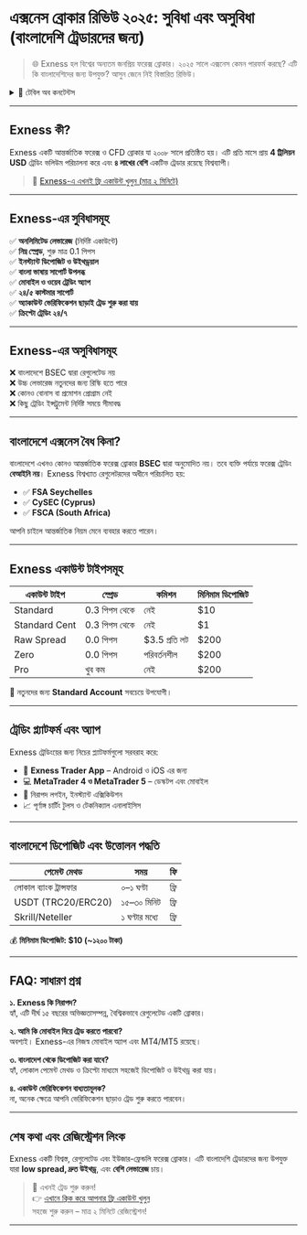 # এক্সনেস ব্রোকার রিভিউ ২০২৫: সুবিধা এবং অসুবিধা (বাংলাদেশি ট্রেডারদের জন্য)

> 🌐 Exness হল বিশ্বের অন্যতম জনপ্রিয় ফরেক্স ব্রোকার। ২০২৫ সালে এক্সনেস কেমন পারফর্ম করছে? এটি কি বাংলাদেশিদের জন্য উপযুক্ত? আসুন জেনে নিই বিস্তারিত রিভিউ।

<details>
<summary>📑 টেবিল অব কনটেন্টস</summary>

- [Exness কী?](#exness-কী)
- [Exness-এর সুবিধাসমূহ](#exness-এর-সুবিধাসমূহ)
- [Exness-এর অসুবিধাসমূহ](#exness-এর-অসুবিধাসমূহ)
- [বাংলাদেশে এক্সনেস বৈধ কিনা?](#বাংলাদেশে-এক্সনেস-বৈধ-কিনা)
- [Exness একাউন্ট টাইপসমূহ](#exness-একাউন্ট-টাইপসমূহ)
- [ট্রেডিং প্ল্যাটফর্ম এবং অ্যাপ](#ট্রেডিং-প্ল্যাটফর্ম-এবং-অ্যাপ)
- [বাংলাদেশে ডিপোজিট এবং উত্তোলন পদ্ধতি](#বাংলাদেশে-ডিপোজিট-এবং-উত্তোলন-পদ্ধতি)
- [FAQ: সাধারণ প্রশ্ন](#faq-সাধারণ-প্রশ্ন)
- [শেষ কথা এবং রেজিস্ট্রেশন লিংক](#শেষ-কথা-এবং-রেজিস্ট্রেশন-লিংক)

</details>

---

## Exness কী?

Exness একটি আন্তর্জাতিক ফরেক্স ও CFD ব্রোকার যা ২০০৮ সালে প্রতিষ্ঠিত হয়। এটি প্রতি মাসে প্রায় **4 ট্রিলিয়ন USD** ট্রেডিং ভলিউম পরিচালনা করে এবং **৪ লাখের বেশি** একটিভ ট্রেডার রয়েছে বিশ্বব্যাপী।

> 🔗 [Exness-এ এখনই ফ্রি একাউন্ট খুলুন (মাত্র ২ মিনিটে)](https://one.exnesstrack.org/boarding/sign-up/a/english23)

---

## Exness-এর সুবিধাসমূহ

✅ **অনলিমিটেড লেভারেজ** (নির্দিষ্ট একাউন্টে)  
✅ **নিম্ন স্প্রেড**, শুরু মাত্র 0.1 পিপস  
✅ **ইনস্ট্যান্ট ডিপোজিট ও উইথড্রয়াল**  
✅ **বাংলা ভাষায় সাপোর্ট উপলব্ধ**  
✅ **মোবাইল ও ওয়েব ট্রেডিং অ্যাপ**  
✅ **২৪/৫ কাস্টমার সাপোর্ট**  
✅ **অ্যাকাউন্ট ভেরিফিকেশন ছাড়াই ট্রেড শুরু করা যায়**  
✅ **ক্রিপ্টো ট্রেডিং ২৪/৭**

---

## Exness-এর অসুবিধাসমূহ

❌ বাংলাদেশে BSEC দ্বারা রেগুলেটেড নয়  
❌ উচ্চ লেভারেজ নতুনদের জন্য রিস্কি হতে পারে  
❌ কোনও বোনাস বা প্রমোশন প্রোগ্রাম নেই  
❌ কিছু ট্রেডিং ইন্সট্রুমেন্ট নির্দিষ্ট সময়ে সীমাবদ্ধ

---

## বাংলাদেশে এক্সনেস বৈধ কিনা?

বাংলাদেশে এখনও কোনও আন্তর্জাতিক ফরেক্স ব্রোকার **BSEC** দ্বারা অনুমোদিত নয়। তবে ব্যক্তি পর্যায়ে ফরেক্স ট্রেডিং **বেআইনি নয়**। Exness বিশ্বখ্যাত রেগুলেটরদের অধীনে পরিচালিত হয়:

- ✅ **FSA Seychelles**  
- ✅ **CySEC (Cyprus)**  
- ✅ **FSCA (South Africa)**

আপনি চাইলে আন্তর্জাতিক নিয়ম মেনে ব্যবহার করতে পারেন।

---

## Exness একাউন্ট টাইপসমূহ

| একাউন্ট টাইপ     | স্প্রেড        | কমিশন        | মিনিমাম ডিপোজিট |
|------------------|----------------|---------------|------------------|
| Standard          | 0.3 পিপস থেকে   | নেই            | $10              |
| Standard Cent     | 0.3 পিপস থেকে   | নেই            | $1               |
| Raw Spread        | 0.0 পিপস        | $3.5 প্রতি লট | $200             |
| Zero              | 0.0 পিপস        | পরিবর্তনশীল     | $200             |
| Pro               | খুব কম          | নেই            | $200             |

🎯 নতুনদের জন্য **Standard Account** সবচেয়ে উপযোগী।

---

## ট্রেডিং প্ল্যাটফর্ম এবং অ্যাপ

Exness ট্রেডিংয়ের জন্য নিচের প্ল্যাটফর্মগুলো সরবরাহ করে:

- 📱 **Exness Trader App** – Android ও iOS এর জন্য  
- 💻 **MetaTrader 4 ও MetaTrader 5** – ডেস্কটপ এবং মোবাইল  
- 🔐 নিরাপদ লগইন, ইনস্ট্যান্ট এক্সিকিউশন  
- 📈 পূর্ণাঙ্গ চার্টিং টুলস ও টেকনিক্যাল এনালাইসিস

---

## বাংলাদেশে ডিপোজিট এবং উত্তোলন পদ্ধতি

| পেমেন্ট মেথড        | সময়              | ফি           |
|----------------------|-------------------|--------------|
| লোকাল ব্যাংক ট্রান্সফার | ০–১ ঘণ্টা        | ফ্রি          |
| USDT (TRC20/ERC20)    | ১৫–৩০ মিনিট       | ফ্রি          |
| Skrill/Neteller       | ১ ঘণ্টার মধ্যে     | ফ্রি          |

💰 **মিনিমাম ডিপোজিট: $10 (~১২০০ টাকা)**

---

## FAQ: সাধারণ প্রশ্ন

**১. Exness কি নিরাপদ?**  
হ্যাঁ, এটি দীর্ঘ ১৫ বছরের অভিজ্ঞতাসম্পন্ন, বৈশ্বিকভাবে রেগুলেটেড একটি ব্রোকার।

**২. আমি কি মোবাইল দিয়ে ট্রেড করতে পারবো?**  
অবশ্যই। Exness-এর নিজস্ব মোবাইল অ্যাপ এবং MT4/MT5 রয়েছে।

**৩. বাংলাদেশ থেকে ডিপোজিট করা যাবে?**  
হ্যাঁ, লোকাল পেমেন্ট মেথড ও ক্রিপ্টো মাধ্যমে সহজেই ডিপোজিট ও উইথড্র করা যায়।

**৪. একাউন্ট ভেরিফিকেশন বাধ্যতামূলক?**  
না, অনেক ক্ষেত্রে আপনি ভেরিফিকেশন ছাড়াও ট্রেড শুরু করতে পারবেন।

---

## শেষ কথা এবং রেজিস্ট্রেশন লিংক

Exness একটি বিশ্বস্ত, রেগুলেটেড এবং ইউজার-ফ্রেন্ডলি ফরেক্স ব্রোকার। এটি বাংলাদেশি ট্রেডারদের জন্য উপযুক্ত যারা **low spread, দ্রুত উইথড্র**, এবং **বেশি লেভারেজ** চায়।

> 🚀 এখনই ট্রেড শুরু করুন!  
> 👉 [এখানে ক্লিক করে আপনার ফ্রি একাউন্ট খুলুন](https://one.exnesstrack.org/boarding/sign-up/a/english23)  
> সহজে শুরু করুন – মাত্র ২ মিনিটে রেজিস্ট্রেশন!

---
